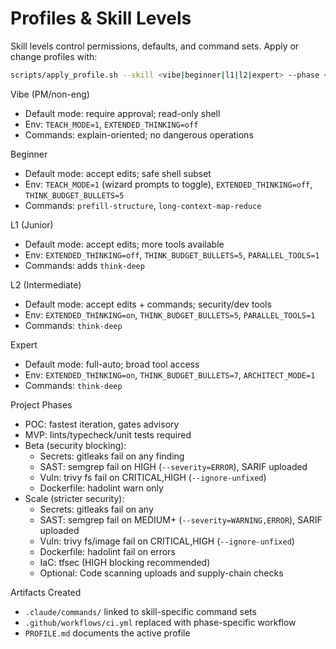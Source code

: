 # Profiles & Skill Levels

Skill levels control permissions, defaults, and command sets. Apply or change profiles with:

```bash
scripts/apply_profile.sh --skill <vibe|beginner|l1|l2|expert> --phase <poc|mvp|beta|scale>
```

Vibe (PM/non-eng)
- Default mode: require approval; read-only shell
- Env: `TEACH_MODE=1`, `EXTENDED_THINKING=off`
- Commands: explain-oriented; no dangerous operations

Beginner
- Default mode: accept edits; safe shell subset
- Env: `TEACH_MODE=1` (wizard prompts to toggle), `EXTENDED_THINKING=off`, `THINK_BUDGET_BULLETS=5`
- Commands: `prefill-structure`, `long-context-map-reduce`

L1 (Junior)
- Default mode: accept edits; more tools available
- Env: `EXTENDED_THINKING=off`, `THINK_BUDGET_BULLETS=5`, `PARALLEL_TOOLS=1`
- Commands: adds `think-deep`

L2 (Intermediate)
- Default mode: accept edits + commands; security/dev tools
- Env: `EXTENDED_THINKING=on`, `THINK_BUDGET_BULLETS=5`, `PARALLEL_TOOLS=1`
- Commands: `think-deep`

Expert
- Default mode: full-auto; broad tool access
- Env: `EXTENDED_THINKING=on`, `THINK_BUDGET_BULLETS=7`, `ARCHITECT_MODE=1`
- Commands: `think-deep`

Project Phases
- POC: fastest iteration, gates advisory
- MVP: lints/typecheck/unit tests required
- Beta (security blocking):
  - Secrets: gitleaks fail on any finding
  - SAST: semgrep fail on HIGH (`--severity=ERROR`), SARIF uploaded
  - Vuln: trivy fs fail on CRITICAL,HIGH (`--ignore-unfixed`)
  - Dockerfile: hadolint warn only
- Scale (stricter security):
  - Secrets: gitleaks fail on any
  - SAST: semgrep fail on MEDIUM+ (`--severity=WARNING,ERROR`), SARIF uploaded
  - Vuln: trivy fs/image fail on CRITICAL,HIGH (`--ignore-unfixed`)
  - Dockerfile: hadolint fail on errors
  - IaC: tfsec (HIGH blocking recommended)
  - Optional: Code scanning uploads and supply-chain checks

Artifacts Created
- `.claude/commands/` linked to skill-specific command sets
- `.github/workflows/ci.yml` replaced with phase-specific workflow
- `PROFILE.md` documents the active profile
